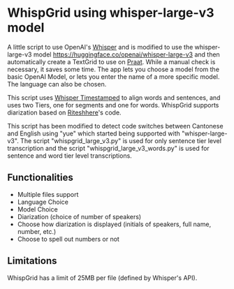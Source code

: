 # WhispGrid using whisper-large-v3 model
A little script to use OpenAI's [Whisper](https://github.com/openai/whisper) and is modified to use the whisper-large-v3 model https://huggingface.co/openai/whisper-large-v3 and then automatically create a TextGrid to use on [Praat](https://www.fon.hum.uva.nl/praat/). While a manual check is necessary, it saves some time. 
The app lets you choose a model from the basic OpenAI Model, or lets you enter the name of a more specific model. The language can also be chosen.

This script uses [Whisper Timestamped](https://github.com/linto-ai/whisper-timestamped) to align words and sentences, and uses two Tiers, one for segments and one for words. 
WhispGrid supports diarization based on [Riteshhere](https://github.com/riteshhere/Speaker_diarization)'s code. 

This script has been modified to detect code switches between Cantonese and English using "yue" which started being supported with "whisper-large-v3".
The script "whispgrid_large_v3.py" is used for only sentence tier level transcription and the script "whispgrid_large_v3_words.py" is used for sentence and word tier level transcriptions.

## Functionalities

- Multiple files support
- Language Choice
- Model Choice
- Diarization (choice of number of speakers)
- Choose how diarization is displayed (initials of speakers, full name, number, etc.)
- Choose to spell out numbers or not

## Limitations

WhispGrid has a limit of 25MB per file (defined by Whisper's API).
